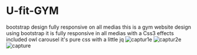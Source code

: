 # U-fit-GYM
bootstrap design fully responsive on all medias
this is a gym website design using bootstrap it is fully responsive in all medias 
with a Css3 effects 
included owl carousel it's pure css with a little jq 
![captur1e](https://user-images.githubusercontent.com/26165773/30163957-3819b7e4-93db-11e7-9d79-153d58da6b13.PNG)
![captur2e](https://user-images.githubusercontent.com/26165773/30163958-381d8234-93db-11e7-8dc2-0beda8a54cfc.PNG)
![capture](https://user-images.githubusercontent.com/26165773/30163960-3827ffe8-93db-11e7-8034-2d400d73b841.PNG)
